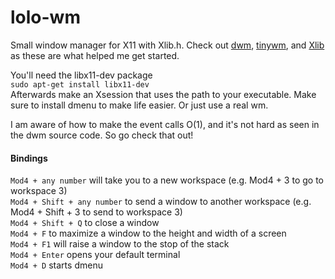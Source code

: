 # lolo-wm
Small window manager for X11 with Xlib.h. Check out [dwm](https://github.com/fanglingsu/dwm), [tinywm](https://github.com/mackstann/tinywm), and [Xlib](https://www.x.org/releases/X11R7.7/doc/libX11/libX11/libX11.html) as these are what helped me get started.

You'll need the libx11-dev package\
`sudo apt-get install libx11-dev`\
Afterwards make an Xsession that uses the path to your executable. Make sure to install dmenu to make life easier. Or just use a real wm.

I am aware of how to make the event calls O(1), and it's not hard as seen in the dwm source code. So go check that out!

#### Bindings
`Mod4 + any number` will take you to a new workspace (e.g. Mod4 + 3 to go to workspace 3)\
`Mod4 + Shift + any number` to send a window to another workspace (e.g. Mod4 + Shift + 3 to send to workspace 3)\
`Mod4 + Shift + Q` to close a window\
`Mod4 + F` to maximize a window to the height and width of a screen\
`Mod4 + F1` will raise a window to the stop of the stack\
`Mod4 + Enter` opens your default terminal\
`Mod4 + D` starts dmenu
